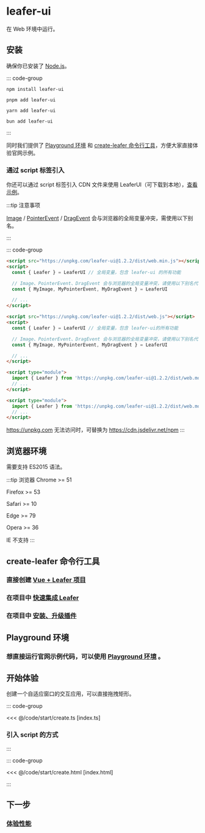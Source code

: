 <script setup>
import Case from '/component/Case.vue'
</script>

# leafer-ui

在 Web 环境中运行。

## 安装

确保你已安装了 [Node.js](https://nodejs.org/zh-cn/)。

::: code-group

```sh[npm]
npm install leafer-ui
```

```sh[pnpm]
pnpm add leafer-ui
```

```sh[yarn]
yarn add leafer-ui
```

```sh[bun]
bun add leafer-ui
```

:::

同时我们提供了 [Playground 环境](/guide/runtime.md) 和 [create-leafer 命令行工具](/create/leafer.md)，方便大家直接体验官网示例。

### 通过 script 标签引入

你还可以通过 script 标签引入 CDN 文件来使用 LeaferUI（可下载到本地），[查看示例](#引入-script-的方式)。

:::tip 注意事项

[Image](/reference/display/Image.md) / [PointerEvent](/reference/event/ui/Pointer.md) / [DragEvent](/reference/event/ui/Drag.md) 会与浏览器的全局变量冲突，需使用以下别名。

:::

::: code-group

```html [web.min]
<script src="https://unpkg.com/leafer-ui@1.2.2/dist/web.min.js"></script>
<script>
  const { Leafer } = LeaferUI // 全局变量，包含 leafer-ui 的所有功能

  // Image、PointerEvent、DragEvent 会与浏览器的全局变量冲突，请使用以下别名代替
  const { MyImage, MyPointerEvent, MyDragEvent } = LeaferUI

  // ...
</script>
```

```html [web]
<script src="https://unpkg.com/leafer-ui@1.2.2/dist/web.js"></script>
<script>
  const { Leafer } = LeaferUI // 全局变量，包含 leafer-ui的所有功能

  // Image、PointerEvent、DragEvent 会与浏览器的全局变量冲突，请使用以下别名代替
  const { MyImage, MyPointerEvent, MyDragEvent } = LeaferUI

  // ...
</script>
```

```html [module.min]
<script type="module">
  import { Leafer } from 'https://unpkg.com/leafer-ui@1.2.2/dist/web.module.min.js'
  // ...
</script>
```

```html [module]
<script type="module">
  import { Leafer } from 'https://unpkg.com/leafer-ui@1.2.2/dist/web.module.js'
  // ...
</script>
```

https://unpkg.com 无法访问时，可替换为 https://cdn.jsdelivr.net/npm
:::

## 浏览器环境

需要支持 ES2015 语法。

:::tip 浏览器
Chrome &gt;= 51

Firefox &gt;= 53

Safari &gt;= 10

Edge &gt;= 79

Opera &gt;= 36

IE 不支持
:::

## create-leafer 命令行工具

### 直接创建 [Vue + Leafer 项目](/create/leafer.md)

### 在项目中 [快速集成 Leafer](/create/leafer.md)

### 在项目中 [安装、升级插件](/create/leafer.md)

## Playground 环境

### 想直接运行官网示例代码，可以使用 [Playground 环境](/guide/runtime.md) 。

## 开始体验

<case name="Rect" index=5 editor=false></case>

创建一个自适应窗口的交互应用，可以直接拖拽矩形。

::: code-group

<<< @/code/start/create.ts [index.ts]

### 引入 script 的方式

:::

::: code-group

<<< @/code/start/create.html [index.html]

:::

## 下一步

### [体验性能](/guide/performance)
